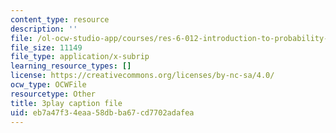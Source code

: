 ```yaml
---
content_type: resource
description: ''
file: /ol-ocw-studio-app/courses/res-6-012-introduction-to-probability-spring-2018/eb7a47f34eaa58dbba67cd7702adafea_l9y2Kv8VHw.vtt
file_size: 11149
file_type: application/x-subrip
learning_resource_types: []
license: https://creativecommons.org/licenses/by-nc-sa/4.0/
ocw_type: OCWFile
resourcetype: Other
title: 3play caption file
uid: eb7a47f3-4eaa-58db-ba67-cd7702adafea
---
```


